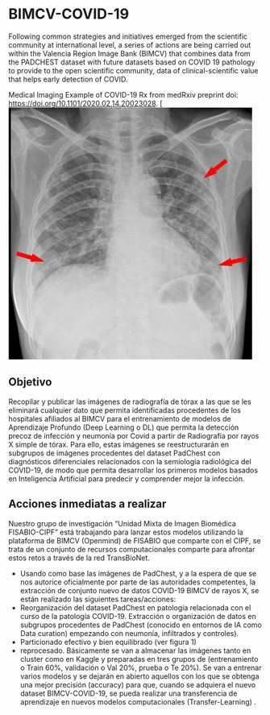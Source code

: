 # BIMCV-COVID-19
Following common strategies and initiatives emerged from the scientific community at international level, a series of actions are being carried out within the Valencia Region Image Bank (BIMCV) that combines data from the PADCHEST dataset with future datasets based on COVID 19 pathology to provide to the open scientific community, data of clinical-scientific value that helps early detection of COVID.

Medical Imaging Example of COVID-19 Rx from medRxiv preprint doi: https://doi.org/10.1101/2020.02.14.20023028.
[ ![ChestRX-COVID](https://github.com/BIMCV-CSUSP/BIMCV-COVID-19/blob/master/chestRx/chest%20radiography.gif)

## Objetivo
Recopilar y publicar las imágenes  de radiografía de tórax a las que se les eliminará cualquier dato que permita identificadas procedentes de los hospitales afiliados al BIMCV para el entrenamiento de modelos de Aprendizaje Profundo (Deep Learning o DL) que permita la detección precoz de infección y neumonía por Covid a partir de Radiografía por rayos X simple de tórax. 
Para ello, estas imágenes  se reestructurarán en subgrupos de imágenes procedentes del dataset PadChest con diagnósticos diferenciales relacionados con la semiología radiológica del COVID-19, de modo que permita desarrollar los primeros modelos basados en Inteligencia Artificial para predecir y comprender mejor la infección. 
## Acciones inmediatas a realizar
Nuestro grupo de investigación “Unidad Mixta de Imagen Biomédica FISABIO-CIPF” está trabajando para lanzar estos modelos utilizando la  plataforma de BIMCV (Openmind) de FISABIO que comparte con el CIPF, se trata de un conjunto de recursos computacionales comparte para afrontar estos retos a través de la red TransBioNet.
* Usando como base las imágenes de PadChest, y a la espera de que se nos autorice oficialmente por parte de las autoridades competentes, la extracción de conjunto nuevo de datos COVID-19 BIMCV de rayos X, se están realizado las siguientes tareas/acciones:
* Reorganización del dataset PadChest en patología relacionada con el curso de la patología COVID-19.
Extracción o organización de datos en subgrupos procedentes de PadChest (conocido en entornos de IA como Data curation) empezando con neumonía, infiltrados y controles).
* Particionado efectivo y bien equilibrado (ver figura 1)
* reprocesado. Básicamente se van a almacenar las imágenes tanto en cluster como en Kaggle y preparadas en tres grupos de (entrenamiento o Train 60%, validación o Val 20%, prueba o Te 20%).
Se van a entrenar varios modelos y se dejarán en abierto aquellos con los que se obtenga una mejor precisión (accuracy) para que, cuando se adquiera el nuevo dataset BIMCV-COVID-19, se pueda realizar una transferencia de aprendizaje en nuevos modelos computacionales (Transfer-Learning) .
